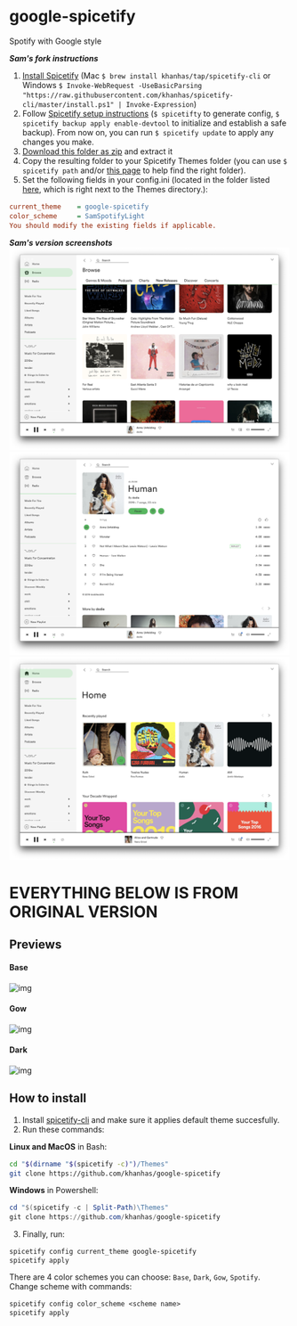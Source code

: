 # google-spicetify
Spotify with Google style

***Sam's fork instructions***
1. [Install Spicetify](https://github.com/khanhas/spicetify-cli/wiki/Installation) (Mac `$ brew install khanhas/tap/spicetify-cli` or Windows `$ Invoke-WebRequest -UseBasicParsing "https://raw.githubusercontent.com/khanhas/spicetify-cli/master/install.ps1" | Invoke-Expression`)
2. Follow [Spicetify setup instructions](https://github.com/khanhas/spicetify-cli/wiki/Basic-Usage) (`$ spicetifty` to generate config, `$ spicetify backup apply enable-devtool` to initialize and establish a safe backup). From now on, you can run `$ spicetify update` to apply any changes you make.
3. [Download this folder as zip](https://github.com/sdaitzman/google-spicetify/archive/master.zip) and extract it
4. Copy the resulting folder to your Spicetify Themes folder (you can use `$ spicetify path` and/or [this page](https://github.com/khanhas/spicetify-cli/wiki/Customization#themes) to help find the right folder).
5. Set the following fields in your config.ini (located in the folder listed [here](https://github.com/khanhas/spicetify-cli/wiki/Customization#configs), which is right next to the Themes directory.):
```ini
current_theme    = google-spicetify
color_scheme     = SamSpotifyLight
You should modify the existing fields if applicable.
```

***Sam's version screenshots***
![Screenshot 1](./screenshots/1.png "Screenshot 1")
![Screenshot 2](./screenshots/2.png "Screenshot 2")
![Screenshot 3](./screenshots/3.png "Screenshot 3")


# EVERYTHING BELOW IS FROM ORIGINAL VERSION

## Previews
#### Base
<img src="https://i.imgur.com/qguGx46.png" alt="img" align="center" width="600px">

#### Gow
<img src="https://i.imgur.com/XBnjRgk.png" alt="img" align="center" width="600px">

#### Dark
<img src="https://i.imgur.com/k6cIQik.png" alt="img" align="center" width="600px">

## How to install
1. Install [spicetify-cli](https://github.com/khanhas/spicetify-cli) and make sure it applies default theme succesfully.
2. Run these commands:
  
**Linux and MacOS** in Bash:
```bash
cd "$(dirname "$(spicetify -c)")/Themes"
git clone https://github.com/khanhas/google-spicetify
```

**Windows** in Powershell:
```powershell
cd "$(spicetify -c | Split-Path)\Themes"
git clone https://github.com/khanhas/google-spicetify
```

3. Finally, run:
```
spicetify config current_theme google-spicetify
spicetify apply
```

There are 4 color schemes you can choose: `Base`, `Dark`, `Gow`, `Spotify`. Change scheme with commands:
```
spicetify config color_scheme <scheme name>
spicetify apply
```
